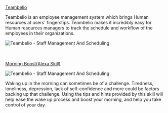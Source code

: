 
[Teambelio](https://www.teambelio.com "Staff Management and scheduling - shift basis") 

Teambelio is an employee management system which brings Human resources at users' fingerstips. Teambelio makes it incredibly easy for Human resources managers to track the schedule and workflow of the employees in theïr organizations.

![Teambelio - Staff Management And Scheduling]({{site.baseurl}}/images/teamelio_fronpage_img.PNG)


<br /><br />
[Morning Boost(Alexa Skill)](https://www.amazon.com/Voicempathy-Morning-Boost/dp/B088GSQD9K/ref=sr_1_2?dchild=1&keywords=voicempathy&qid=1595930914&sr=8-2)

![Teambelio - Staff Management And Scheduling]({{site.baseurl}}/images/MorningBoost.JPG)

Waking up in the morning can sometimes be of a challenge. Tiredness, loneliness, depression, lack of self-confidence and more could be factors backing up that challenge. Using the tips and hints provided by this skill will help ease the wake up process and boost your morning, and help you take control of your day.
